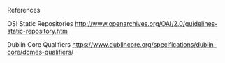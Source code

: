 References

OSI Static Repositories
http://www.openarchives.org/OAI/2.0/guidelines-static-repository.htm

Dublin Core Qualifiers
https://www.dublincore.org/specifications/dublin-core/dcmes-qualifiers/